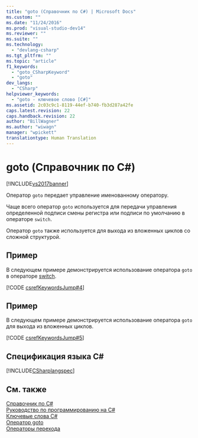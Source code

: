 ```yaml
---
title: "goto (Справочник по C#) | Microsoft Docs"
ms.custom: ""
ms.date: "11/24/2016"
ms.prod: "visual-studio-dev14"
ms.reviewer: ""
ms.suite: ""
ms.technology: 
  - "devlang-csharp"
ms.tgt_pltfrm: ""
ms.topic: "article"
f1_keywords: 
  - "goto_CSharpKeyword"
  - "goto"
dev_langs: 
  - "CSharp"
helpviewer_keywords: 
  - "goto - ключевое слово [C#]"
ms.assetid: 2c03c9c1-8119-44ef-b740-fb3d287a42fe
caps.latest.revision: 22
caps.handback.revision: 22
author: "BillWagner"
ms.author: "wiwagn"
manager: "wpickett"
translationtype: Human Translation
---
```

# goto (Справочник по C#)
[!INCLUDE[vs2017banner](../../../csharp/includes/vs2017banner.md)]

Оператор `goto` передает управление именованному оператору.  
  
 Чаще всего оператор `goto` используется для передачи управления определенной подписи смены регистра или подписи по умолчанию в операторе `switch`.  
  
 Оператор `goto` также используется для выхода из вложенных циклов со сложной структурой.  
  
## Пример  
 В следующем примере демонстрируется использование оператора `goto` в операторе [switch](../../../csharp/language-reference/keywords/switch.md).  
  
 [!CODE [csrefKeywordsJump#4](../CodeSnippet/VS_Snippets_VBCSharp/csrefKeywordsJump#4)]  
  
## Пример  
 В следующем примере демонстрируется использование оператора `goto` для выхода из вложенных циклов.  
  
 [!CODE [csrefKeywordsJump#5](../CodeSnippet/VS_Snippets_VBCSharp/csrefKeywordsJump#5)]  
  
## Спецификация языка C\#  
 [!INCLUDE[CSharplangspec](../../../csharp/language-reference/keywords/includes/csharplangspec_md.md)]  
  
## См. также  
 [Справочник по C\#](../../../csharp/language-reference/index.md)   
 [Руководство по программированию на C\#](../../../csharp/programming-guide/index.md)   
 [Ключевые слова C\#](../../../csharp/language-reference/keywords/index.md)   
 [Оператор goto](/visual-cpp/cpp/goto-statement-cpp)   
 [Операторы перехода](../../../csharp/language-reference/keywords/jump-statements.md)